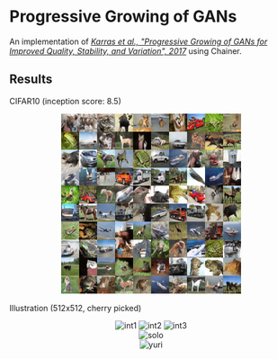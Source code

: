 # Progressive Growing of GANs
An implementation of [_Karras et al., "Progressive Growing of GANs for Improved Quality, Stability, and Variation", 2017_](https://arxiv.org/abs/1710.101966) using Chainer.

Results
-------
CIFAR10 (inception score: 8.5)
<p align="center">
  <img src="../images/progressive.png" height="320" width="320" alt="CIFAR10"/>
</p>

Illustration (512x512, cherry picked)
<p align="center">
  <img src="../images/interpolation1.gif" height="128" width="128" alt="int1"/> 
  <img src="../images/interpolation2.gif" height="128" width="128" alt="int2"/> 
  <img src="../images/yurinterpolation.gif" height="128" width="128" alt="int3"/> 
  <br>
  <img src="../images/pggan_s.png" height="768" width="768" alt="solo"/> 
  <br>
  <img src="../images/pggan_y.png" height="768" width="768" alt="yuri"/>
  <br>
</p>
